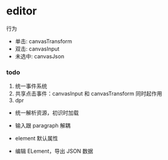 # editor

行为

- 单击: canvasTransform
- 双击: canvasInput
- 未选中: canvasJson

### todo

1. 统一事件系统
2. 共享点击事件：canvasInput 和 canvasTransform 同时起作用
3. dpr

- 统一解析资源，初识时加载
- 输入跟 paragraph 解耦

- element 默认属性
- 编辑 ELement，导出 JSON 数据
